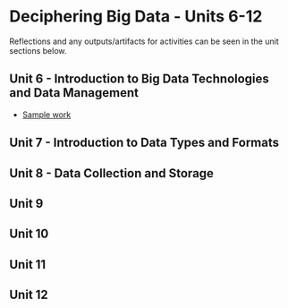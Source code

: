 # Deciphering Big Data - Units 6-12

Reflections and any outputs/artifacts for activities can be seen in the unit sections below.

## Unit 6 - Introduction to Big Data Technologies and Data Management
- [Sample work](/pdf/abc.pdf)

## Unit 7 - Introduction to Data Types and Formats


## Unit 8 - Data Collection and Storage


## Unit 9


## Unit 10


## Unit 11


## Unit 12



